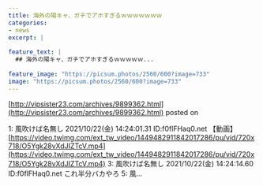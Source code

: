 ```yaml
---
title: 海外の陽キャ、ガチでアホすぎるｗｗｗｗｗｗｗ
categories:
- news
excerpt: |
  
feature_text: |
  ## 海外の陽キャ、ガチでアホすぎるｗｗｗｗｗ...
  
feature_image: "https://picsum.photos/2560/600?image=733"
image: "https://picsum.photos/2560/600?image=733"
---
```


[http://vipsister23.com/archives/9899362.html](http://vipsister23.com/archives/9899362.html)
posted on 

<!--more-->

1: 風吹けば名無し 2021/10/22(金) 14:24:01.31 ID:f0flFHaq0.net 【動画】[https://video.twimg.com/ext_tw_video/1449482911842017286/pu/vid/720x718/O5Ygk28vXdJIZTcV.mp4](https://video.twimg.com/ext_tw_video/1449482911842017286/pu/vid/720x718/O5Ygk28vXdJIZTcV.mp4) 3: 風吹けば名無し 2021/10/22(金) 14:24:14.60 ID:f0flFHaq0.net これ半分バカやろ 5: 風...

